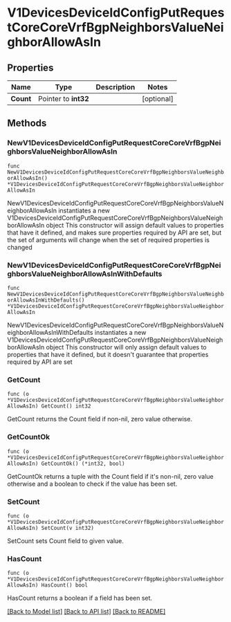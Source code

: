 # V1DevicesDeviceIdConfigPutRequestCoreCoreVrfBgpNeighborsValueNeighborAllowAsIn

## Properties

Name | Type | Description | Notes
------------ | ------------- | ------------- | -------------
**Count** | Pointer to **int32** |  | [optional] 

## Methods

### NewV1DevicesDeviceIdConfigPutRequestCoreCoreVrfBgpNeighborsValueNeighborAllowAsIn

`func NewV1DevicesDeviceIdConfigPutRequestCoreCoreVrfBgpNeighborsValueNeighborAllowAsIn() *V1DevicesDeviceIdConfigPutRequestCoreCoreVrfBgpNeighborsValueNeighborAllowAsIn`

NewV1DevicesDeviceIdConfigPutRequestCoreCoreVrfBgpNeighborsValueNeighborAllowAsIn instantiates a new V1DevicesDeviceIdConfigPutRequestCoreCoreVrfBgpNeighborsValueNeighborAllowAsIn object
This constructor will assign default values to properties that have it defined,
and makes sure properties required by API are set, but the set of arguments
will change when the set of required properties is changed

### NewV1DevicesDeviceIdConfigPutRequestCoreCoreVrfBgpNeighborsValueNeighborAllowAsInWithDefaults

`func NewV1DevicesDeviceIdConfigPutRequestCoreCoreVrfBgpNeighborsValueNeighborAllowAsInWithDefaults() *V1DevicesDeviceIdConfigPutRequestCoreCoreVrfBgpNeighborsValueNeighborAllowAsIn`

NewV1DevicesDeviceIdConfigPutRequestCoreCoreVrfBgpNeighborsValueNeighborAllowAsInWithDefaults instantiates a new V1DevicesDeviceIdConfigPutRequestCoreCoreVrfBgpNeighborsValueNeighborAllowAsIn object
This constructor will only assign default values to properties that have it defined,
but it doesn't guarantee that properties required by API are set

### GetCount

`func (o *V1DevicesDeviceIdConfigPutRequestCoreCoreVrfBgpNeighborsValueNeighborAllowAsIn) GetCount() int32`

GetCount returns the Count field if non-nil, zero value otherwise.

### GetCountOk

`func (o *V1DevicesDeviceIdConfigPutRequestCoreCoreVrfBgpNeighborsValueNeighborAllowAsIn) GetCountOk() (*int32, bool)`

GetCountOk returns a tuple with the Count field if it's non-nil, zero value otherwise
and a boolean to check if the value has been set.

### SetCount

`func (o *V1DevicesDeviceIdConfigPutRequestCoreCoreVrfBgpNeighborsValueNeighborAllowAsIn) SetCount(v int32)`

SetCount sets Count field to given value.

### HasCount

`func (o *V1DevicesDeviceIdConfigPutRequestCoreCoreVrfBgpNeighborsValueNeighborAllowAsIn) HasCount() bool`

HasCount returns a boolean if a field has been set.


[[Back to Model list]](../README.md#documentation-for-models) [[Back to API list]](../README.md#documentation-for-api-endpoints) [[Back to README]](../README.md)


